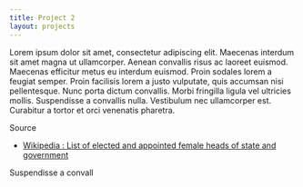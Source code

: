 ```yaml
---
title: Project 2
layout: projects
---
```

Lorem ipsum dolor sit amet, consectetur adipiscing elit. Maecenas interdum sit amet magna ut ullamcorper. 
Aenean convallis risus ac laoreet euismod. Maecenas efficitur metus eu interdum euismod. Proin sodales lorem a feugiat semper. 
Proin facilisis lorem a justo vulputate, quis accumsan nisi pellentesque. Nunc porta dictum convallis. Morbi fringilla ligula vel ultricies mollis. 
Suspendisse a convallis nulla. Vestibulum nec ullamcorper est. Curabitur a tortor et orci venenatis pharetra.

Source
* [Wikipedia : List of elected and appointed female heads of state and government](https://en.wikipedia.org/wiki/List_of_elected_and_appointed_female_heads_of_state_and_government)

<div id ="continentDropdown"></div>
<div id="example"></div>

<style>
.tooltip {
	position: absolute;
	width: 230px;
	height: 40px;
	stroke: black;
	pointer-events: none;
	font-size: 12px;			
    padding: 5px;				
    background: white;
    border: 1px solid gray;
    border-radius: 10px;	
    padding: 5px;	
}
</style>

<script src="https://d3js.org/d3.v4.min.js"></script>
<script src="https://d3js.org/d3-time.v1.min.js" charset="utf-8"></script>
<script>


// DEFINE DRAWING AREA SIZING
var height = 500;
var width = 800;
var marginTop = 10;
var marginBottom = 150;
var marginSide = 30;

var timeFormat = d3.timeFormat("%d/%m/%Y");
var timeParser = d3.timeParse("%d/%m/%Y");

/// TOOLTIP ///
// Add a div that will go wherever in the body 
var tooltip = d3.select("div#example").append("div")
	.attr("class", "tooltip")
	.style("opacity", 0);


// CREATE DRAWING PART MOVED 30,30 FROM SVG
var svg = d3.select("div#example").append("svg")
	.attr("width", width + 2*marginSide)
	.attr("height", height + marginSide + marginBottom)
		.append("g")
		.attr("transform", "translate(" + marginSide + "," + marginSide + ")");


var womendata = {{ site.data.women | jsonify }};
//console.log(womendata);

// Nesting to group data by continent
var nestWomen = d3.nest()
	.key(function(d){
		return d.continent;
	})
	.entries(womendata)

console.log('nestWomen:',nestWomen);

//Double Nesting to know list of countries for each continent
var nestContCountry = d3.nest()
	.key(function(d){ 
		return d.continent; 
	})
	.key(function(d){ 
		return d.dataCountry; 
	})
	.entries(womendata)
	
console.log('nestContCountry:',nestContCountry); 

var countCountryByContinent = [] ;

// Compute # of countries for each continent
nestContCountry.forEach( (e) => {
	countCountryByContinent.push({'continent':e.key,'countCountry':e.values.length});
});

console.log('countCountryByContinent:',countCountryByContinent);

// A DROPDOWN SELECTION FOR THE CONTINENT
var continentMenu = d3.select("#continentDropdown");

continentMenu.append("select")
  .selectAll("option")
	  .data(nestWomen)
	  .enter()
	  .append("option")
	  .attr("value", function(d){
	      return d.key;
	  })
	  .text(function(d){
	      return d.key;
	  })

continentMenu.on('change', () => {
	var selectedContinent = d3.select("select").property("value");
	console.log("selectedContinent",selectedContinent);
	updateDrawContinent(nestWomen,selectedContinent);
});

drawContinent(nestWomen,'Africa');



function drawContinent(nest, continent) {

	// Select Data for continent
  	var selectedWomen = nest.filter( (d) => {
  		return d.key == continent;
  	});
  	console.log('selectedWomen:',selectedWomen);
  	
  	var data = selectedWomen[0].values;
  	console.log('data:',data);
  	
  	// Creating scales //
    var minStartDate = d3.min(data, function(d) { return timeParser(d.mandateStart) ; }); 
	var maxEndDate = d3.max(data, function(d) { return timeParser(d.mandateEnd) ; });
    var daysTotal = d3.timeDay.count(minStartDate,maxEndDate);
    //console.log("daysTotal:",daysTotal);

	var yScale = d3.scaleTime()
		.range([height,0]);
			
	// AVANT DE BINDER LES DATA !!! SINON LE SCALE EST FAUX 
	// Pourquoi ??
	
	yScale.domain([minStartDate,maxEndDate]);
	
	// CALL Y AXIS
	svg.append("g").attr("class", "yaxis").call(d3.axisRight(yScale));

	//USING COUNTRY NAME AS X SCALE
	var xScale = d3.scaleBand().range([0, width]);
	xScale.domain(data.map(function(d) { return d.dataCountry; }));
	
	var xAxis = d3.axisBottom(xScale);
	var xAxisSelector = svg.append("g")
		.attr("class", "xaxis")
		.attr("transform", "translate(" + 0 + "," + height + ")")
		.call(xAxis)
			.selectAll("text")  
			.style("text-anchor", "end")
			.style("font-size", "9px")
			.attr("dx", "-10px")
			.attr("dy", "-6px")
			.attr("transform", "rotate(-90)");
		
		
	//CALL HERE THE DRAWING FUNCTION
    // WOMENDATA IS NOT DEFINED OUTSIDE
    // Bind data
    var selection = svg.selectAll("rect")
		.data(data)
		.enter()
		.append("rect")
		// PAS BESOIN de faire une fonction RATIO, on peut appliquer direct les scales!
		.attr("x", 
			(d,i) => {return xScale(d.dataCountry);})
		.attr("y", 
			(d,i) => {return yScale(timeParser(d.mandateEnd));})
		.attr("width", 10)
		.attr("rx", 5)
		.attr("ry", 5)
		.attr("height",
			(d,i) => {
				return rectHeight(d.mandateStart,d.mandateEnd,daysTotal,height);
			}
		)
		.style("fill", (d,i) => {return color(d.continent);})
		.on("mouseover", function(d) {
			handleOnTooltip(d,tooltip);
		})
		.on("mouseout", function(d) {
			handleOutTooltip(d,tooltip);
		});
}

function updateDrawContinent(nest, continent) {
	// Select Data for continent
  	var selectedWomen = nest.filter( (d) => {
  		return d.key == continent;
  	});
  	console.log('selectedWomen:',selectedWomen);
  	
  	var data = selectedWomen[0].values;
  	console.log('data:',data);
  	
  	// Creating scales //
    // Creating scales //
    var minStartDate = d3.min(data, function(d) { return timeParser(d.mandateStart) ; }); 
	var maxEndDate = d3.max(data, function(d) { return timeParser(d.mandateEnd) ; });
    var daysTotal = d3.timeDay.count(minStartDate,maxEndDate);
    //console.log("daysTotal:",daysTotal);

	var yScale = d3.scaleTime()
		.range([height,0]);
		
	// AVANT DE BINDER LES DATA !!! SINON LE SCALE EST FAUX 
	// Pourquoi ??
	yScale.domain([minStartDate,maxEndDate]);
	// RE-CALL Y AXIS
	svg.select('.yaxis').transition().call(d3.axisRight(yScale));

	//USING COUNTRY NAME AS X SCALE
	var xScale = d3.scaleBand().range([0, width]);
	xScale.domain(data.map(function(d) { return d.dataCountry; }));
	
	var xAxis = d3.axisBottom(xScale);
	
	var xAxisSelector = svg.select('.xaxis')
		.transition()
		.call(xAxis)
		.selectAll("text")  
			.style("text-anchor", "end")
			.style("font-size", "9px")
			.attr("dx", "-10px")
			.attr("dy", "-6px")
			.attr("transform", "rotate(-90)");
	
	
		
	//CALL HERE THE DRAWING FUNCTION
    // WOMENDATA IS NOT DEFINED OUTSIDE
    // Bind data
    var selection = svg.selectAll("rect")
    	.remove()
    	.exit()
    	.data(data);
    
    selection.enter()
	.append("rect")
	// PAS BESOIN de faire une fonction RATIO, on peut appliquer direct les scales!
	.on("mouseover", function(d) {
		handleOnTooltip(d,tooltip);
	})
	.on("mouseout", function(d) {
		handleOutTooltip(d,tooltip);
	})
	.attr("x", 
		(d,i) => {return xScale(d.dataCountry);})
	.attr("y", 
		(d,i) => {return yScale(timeParser(d.mandateEnd));})
	.transition(3000)
	.attr("width", 10)
	.attr("rx", 5)
	.attr("ry", 5)
	.attr("height",
		(d,i) => {
			return rectHeight(d.mandateStart,d.mandateEnd,daysTotal,height);
		}
	)
	.style("fill", (d,i) => {return color(d.continent);});
}


function rectHeight(start, end, totalDays, height){
	return (d3.timeDay.count(timeParser(start),timeParser(end)) * height) / totalDays ;
}

function color(continent){
	var color;
	if (continent == "Asia") {color = 'YellowGreen'}
	else if (continent == "South America") {color = 'Peru'}
	else if (continent == "North America") {color = 'Chocolate'}
	else if (continent == "Africa") {color = 'Gold'}
	else if (continent == "Europe") {color = 'DeepSkyBlue'}
	else if (continent == "Oceania") {color = 'Tomato'}
	return color;
	
}

function handleOnTooltip(d, tooltip) {
	tooltip.transition()
   		.duration(500)
   		.style("opacity", .9);

   	// $(selector).html(content) >> ici on utilise pas $ > car sélecteur d3 : on a déjà fait var tooltip = d3.select("body").append("div") ...
	tooltip.html(printWomen(d))
		// On utilise style pour définir l'endroit d'affichage
	   .style("left", (d3.event.pageX) + "px")
	   .style("top", (d3.event.pageY) + "px");
	   /* => Comment faire pour référencer le centre du rond : eg les attributs cx et cy de l'élément circle
	   .style("left", (this.attr("cx") + "px"))
	   .style("top", (this.attr("cy") + "px")); 
	   */ 
}

function handleOutTooltip(d, tooltip) {
	tooltip.transition()
       .duration(500)
       .style("opacity", 0);
}

function printWomen(women) {
	// trouver comment on fait la break ligne
	var timeFormat = d3.timeFormat("%d/%m/%Y");
	
	// later to include link '<a href= "http://google.com">' + formatTime(d.date) + 	"</a>" 
	return '<b>Name: </b>' + women.name 
			+ '<br/> <b> Country: </b>' + women.dataCountry
			+ '<br/> <b> Mandate: </b>' + women.mandateStart + '-' + women.mandateEnd;
	
}

</script>



Suspendisse a convall
